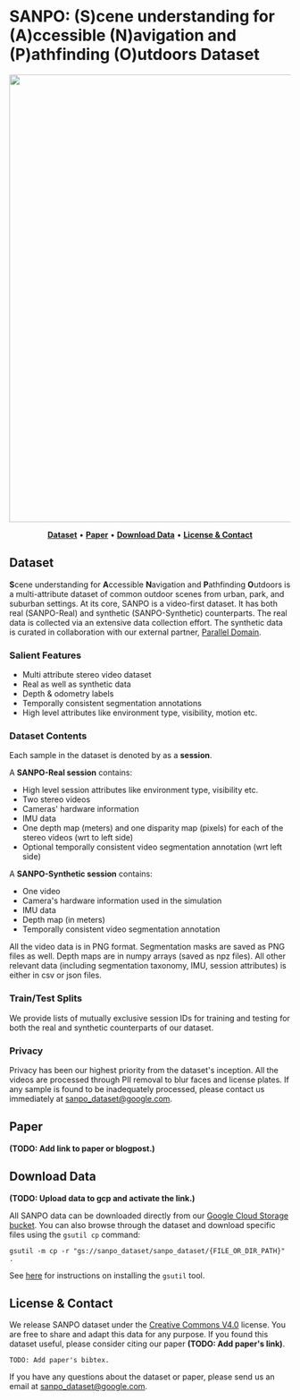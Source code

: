 
# SANPO: (S)cene understanding for (A)ccessible (N)avigation and (P)athfinding (O)utdoors Dataset

<div align="center">

<p align="center">
<img src="sanpo_dataset/res/sanpo.gif" width="800px">
</p>

<p align="center">
<a href="#dataset"><b>Dataset</b></a> •
<a href="https://arxiv.org/pdf/2103.03375.pdf"><b>Paper</b></a> •
<a href="#download-data"><b>Download Data</b></a> •
<a href="#license--contact"><b>License & Contact</b></a>
</p>

</div>

## Dataset
**S**cene understanding for **A**ccessible **N**avigation and **P**athfinding
 **O**utdoors is a multi-attribute dataset of common outdoor scenes from urban,
park, and suburban settings. At its core, SANPO is a video-first dataset.
It has both real (SANPO-Real) and synthetic (SANPO-Synthetic) counterparts.
The real data is collected via an extensive data collection effort.
The synthetic data is curated in collaboration with our external partner,
[Parallel Domain](https://paralleldomain.com/).

### Salient Features
* Multi attribute stereo video dataset
* Real as well as synthetic data
* Depth & odometry labels
* Temporally consistent segmentation annotations
* High level attributes like environment type, visibility, motion etc.

### Dataset Contents
Each sample in the dataset is denoted by as a **session**.

A **SANPO-Real session** contains:

- High level session attributes like environment type, visibility etc.
- Two stereo videos
- Cameras' hardware information
- IMU data
- One depth map (meters) and one disparity map (pixels) for each of the stereo videos (wrt to left side)
- Optional temporally consistent video segmentation annotation (wrt left side)

A **SANPO-Synthetic session** contains:

- One video
- Camera's hardware information used in the simulation
- IMU data
- Depth map (in meters)
- Temporally consistent video segmentation annotation

All the video data is in PNG format.
Segmentation masks are saved as PNG files as well.
Depth maps are in numpy arrays (saved as npz files).
All other relevant data
(including segmentation taxonomy, IMU, session attributes)
is either in csv or json files.

### Train/Test Splits
We provide lists of mutually exclusive session IDs for training and testing
 for both the real and synthetic counterparts of our dataset.

### Privacy
Privacy has been our highest priority from the
dataset's inception. All the videos are processed through PII removal to blur faces and license plates. If any sample is found to be inadequately processed,
please contact us immediately at <a href="mailto:sanpo_dataset@google.com">sanpo_dataset@google.com</a>.

## Paper
**(TODO: Add link to paper or blogpost.)**

## Download Data
**(TODO: Upload data to gcp and activate the link.)**

All SANPO data can be downloaded directly from our [Google Cloud Storage bucket](https://console.cloud.google.com/storage/browser/sanpo_dataset).
You can also browse through the dataset and download specific files using the `gsutil cp` command:
```
gsutil -m cp -r "gs://sanpo_dataset/sanpo_dataset/{FILE_OR_DIR_PATH}" .
```
See [here](https://cloud.google.com/storage/docs/gsutil) for instructions on installing the `gsutil` tool.

## License & Contact
We release SANPO dataset under the <a href="https://creativecommons.org/licenses/by/4.0/">Creative Commons V4.0</a> license. You are free to share and adapt this data for any purpose. If you found this dataset useful, please consider citing our paper **(TODO: Add paper's link)**.

```
TODO: Add paper's bibtex.
```

If you have any questions about the dataset or paper, please send us an email at <a href="mailto:sanpo_dataset@google.com">sanpo_dataset@google.com</a>.
